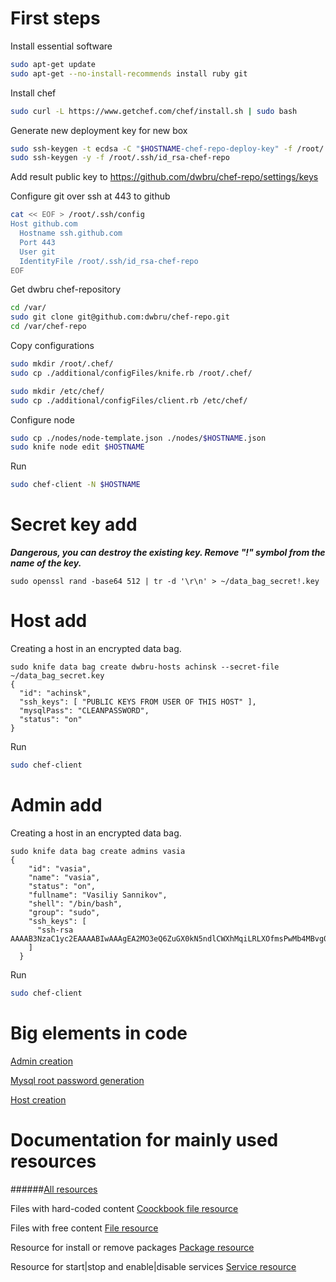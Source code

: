 First steps
===========

Install essential  software
```bash
sudo apt-get update
sudo apt-get --no-install-recommends install ruby git
```

Install chef
```bash
sudo curl -L https://www.getchef.com/chef/install.sh | sudo bash
```

Generate new deployment key for new box
```bash
sudo ssh-keygen -t ecdsa -C "$HOSTNAME-chef-repo-deploy-key" -f /root/.ssh/id_rsa-chef-repo
sudo ssh-keygen -y -f /root/.ssh/id_rsa-chef-repo
```

Add result public key to https://github.com/dwbru/chef-repo/settings/keys

Configure git over ssh at 443 to github
```bash
cat << EOF > /root/.ssh/config
Host github.com
  Hostname ssh.github.com
  Port 443
  User git
  IdentityFile /root/.ssh/id_rsa-chef-repo
EOF
```
Get dwbru chef-repository
```bash
cd /var/
sudo git clone git@github.com:dwbru/chef-repo.git
cd /var/chef-repo
```

Copy configurations
```bash
sudo mkdir /root/.chef/
sudo cp ./additional/configFiles/knife.rb /root/.chef/

sudo mkdir /etc/chef/
sudo cp ./additional/configFiles/client.rb /etc/chef/
```

Configure node
```bash
sudo cp ./nodes/node-template.json ./nodes/$HOSTNAME.json
sudo knife node edit $HOSTNAME
```

Run
```bash
sudo chef-client -N $HOSTNAME
```

Secret key add
===========
***Dangerous, you can destroy the existing key. Remove "!" symbol from the name of the key.***
```
sudo openssl rand -base64 512 | tr -d '\r\n' > ~/data_bag_secret!.key
```

Host add
===========
Creating a host in an encrypted data bag.
```
sudo knife data bag create dwbru-hosts achinsk --secret-file ~/data_bag_secret.key
{
  "id": "achinsk",
  "ssh_keys": [ "PUBLIC KEYS FROM USER OF THIS HOST" ],
  "mysqlPass": "CLEANPASSWORD",
  "status": "on"
}
```

Run
```bash
sudo chef-client
```

Admin add
===========

Creating a host in an encrypted data bag.
```
sudo knife data bag create admins vasia
{
    "id": "vasia",
    "name": "vasia",
    "status": "on",
    "fullname": "Vasiliy Sannikov",
    "shell": "/bin/bash",
    "group": "sudo",
    "ssh_keys": [
      "ssh-rsa AAAAB3NzaC1yc2EAAAABIwAAAgEA2MO3eQ6ZuGX0kN5ndlCWXhMqiLRLXOfmsPwMb4MBvg0ktqzkGZIC4IY5PNgIktTBloKoCcNLDBq/BwnJroOyPj4X1VybjjsQKdZUAPRZOsp0YcezfD0LlyClMGdqTIWAYT52SaQ+$
    ]
  }
```

Run
```bash
sudo chef-client
```

Big elements in code
====================
[Admin creation](https://github.com/dwbru/chef-repo/blob/master/cookbooks/dwbru-host/recipes/basic-managment.rb#L66-97)

[Mysql root password generation](https://github.com/dwbru/chef-repo/blob/master/cookbooks/dwbru-host/recipes/basic-managment.rb#L177-203)

[Host creation](https://github.com/dwbru/chef-repo/blob/master/cookbooks/dwbru-host/recipes/basic-managment.rb#L339-427)

Documentation for mainly used resources
=======================================

######[All resources](http://docs.getchef.com/resource.html)

Files with hard-coded content
[Coockbook file resource](http://docs.getchef.com/resource_cookbook_file.html)

Files with free content
[File resource](http://docs.getchef.com/resource_file.html)

Resource for install or remove packages
[Package resource](http://docs.getchef.com/resource_package.html)

Resource for start|stop and enable|disable services
[Service resource](http://docs.getchef.com/resource_service.html)
